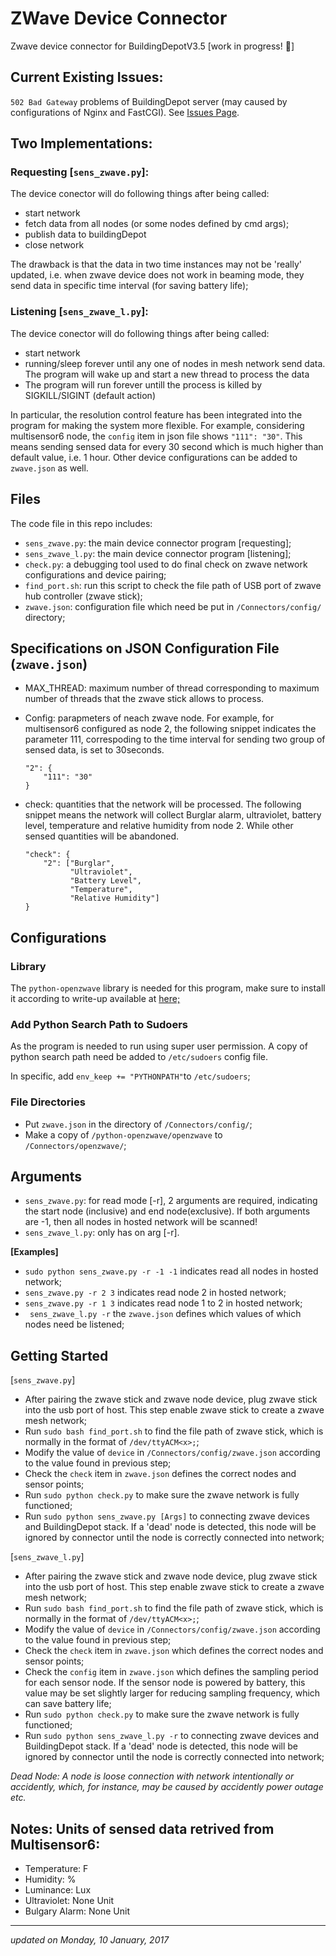 # ZWave Device Connector 
Zwave device connector for BuildingDepotV3.5 [work in progress! :tada:]

## Current Existing Issues:
`502 Bad Gateway` problems of BuildingDepot server (may caused by configurations of Nginx and FastCGI).
See <a href="https://github.com/chenchenece/zwave/issues">Issues Page</a>.

## Two Implementations:
### Requesting [`sens_zwave.py`]:
The device conector will do following things after being called:
*  start network
*  fetch data from all nodes (or some nodes defined by cmd args);
*  publish data to buildingDepot
*  close network

The drawback is that the data in two time instances may not be 'really' updated, i.e. when zwave device does not work in beaming mode, they send data in specific time interval (for saving battery life);

### Listening [`sens_zwave_l.py`]:
The device conector will do following things after being called:
*  start network
*  running/sleep forever until any one of nodes in mesh network send data. The program will wake up and start a new thread to process the data
*  The program will run forever untill the process is killed by SIGKILL/SIGINT (default action)

In particular, the resolution control feature has been integrated into the program for making the system more flexible. For example, considering multisensor6 node, the `config` item in json file shows `"111": "30"`. This means sending sensed data for every 30 second which is much higher than default value, i.e. 1 hour. Other device configurations can be added to `zwave.json` as well.

## Files
The code file in this repo includes:

*  `sens_zwave.py`: the main device connector program [requesting];
*  `sens_zwave_l.py`: the main device connector program [listening];
*  `check.py`: a debugging tool used to do final check on zwave network configurations and device pairing;
*  `find_port.sh`: run this script to check the file path of USB port of zwave hub controller (zwave stick);
*  `zwave.json`: configuration file which need be put in `/Connectors/config/` directory;

## Specifications on JSON Configuration File (`zwave.json`)

* MAX_THREAD: maximum number of thread corresponding to maximum number of threads that the zwave stick allows to process.

* Config: parapmeters of neach zwave node. For example, for multisensor6 configured as node 2, the following snippet indicates the parameter 111, correspoding to the time interval for sending two group of sensed data, is set to 30seconds. 
	```
	"2": {
		"111": "30"
	} 
	```

* check: quantities that the network will be processed. The following snippet means the network will collect Burglar alarm, ultraviolet, battery level, temperature and relative humidity from node 2. While other sensed quantities will be abandoned.
	```
	"check": {
		"2": ["Burglar", 
			  "Ultraviolet",  
			  "Battery Level",  
			  "Temperature",  
			  "Relative Humidity"] 
	}
	```

## Configurations
### Library
The `python-openzwave` library is needed for this program, make sure to install it according to write-up available at <a href="https://github.com/OpenZWave/python-openzwave"> here; </a>

### Add Python Search Path to Sudoers
As the program is needed to run using super user permission. A copy of python search path need be added to `/etc/sudoers` config file.

In specific, add ` env_keep += "PYTHONPATH" `to ` /etc/sudoers `;

### File Directories

*  Put `zwave.json` in the directory of ` /Connectors/config/ `;
*  Make a copy of `/python-openzwave/openzwave` to `/Connectors/openzwave/`;

## Arguments

* `sens_zwave.py`: for read mode [-r], 2 arguments are required, indicating the start node (inclusive) and end node(exclusive). If both arguments are -1, then all nodes in hosted network will be scanned! 
* `sens_zwave_l.py`: only has on arg [-r].

<b>[Examples]</b><br>
* ` sudo python sens_zwave.py -r -1 -1 ` indicates read all nodes in hosted network;
* ` sens_zwave.py -r 2 3 ` indicates read node 2 in hosted network;
* ` sens_zwave.py -r 1 3 ` indicates read node 1 to 2 in hosted network; 
* ` sens_zwave_l.py -r` the `zwave.json` defines which values of which nodes need be listened; 

## Getting Started

[`sens_zwave.py`]

*  After pairing the zwave stick and zwave node device, plug zwave stick into the usb port of host. This step enable zwave stick to create a zwave mesh network;
*  Run `sudo bash find_port.sh` to find the file path of zwave stick, which is normally in the format of `/dev/ttyACM<x>;`;
*  Modify the value of `device` in `/Connectors/config/zwave.json` according to the value found in previous step;
*  Check the `check` item in `zwave.json` defines the correct nodes and sensor points;
*  Run `sudo python check.py` to make sure the zwave network is fully functioned;
*  Run `sudo python sens_zwave.py [Args]` to connecting zwave devices and BuildingDepot stack. If a 'dead' node is detected, this node will be ignored by connector until the node is correctly connected into network;

[`sens_zwave_l.py`]

*  After pairing the zwave stick and zwave node device, plug zwave stick into the usb port of host. This step enable zwave stick to create a zwave mesh network;
*  Run `sudo bash find_port.sh` to find the file path of zwave stick, which is normally in the format of `/dev/ttyACM<x>;`;
*  Modify the value of `device` in `/Connectors/config/zwave.json` according to the value found in previous step;
*  Check the `check` item in `zwave.json` which defines the correct nodes and sensor points;
*  Check the `config` item in `zwave.json` which defines the sampling period for each sensor node. If the sensor node is powered by battery, this value may be set slightly larger for reducing sampling frequency, which can save battery life; 
*  Run `sudo python check.py` to make sure the zwave network is fully functioned;
*  Run `sudo python sens_zwave_l.py -r` to connecting zwave devices and BuildingDepot stack. If a 'dead' node is detected, this node will be ignored by connector until the node is correctly connected into network;

<i>
Dead Node: A node is loose connection with network intentionally or accidently, which, for instance, may be caused by accidently power outage etc.</i>

## Notes: Units of sensed data retrived from Multisensor6:

* Temperature: F
* Humidity: %
* Luminance: Lux
* Ultraviolet: None Unit
* Bulgary Alarm: None Unit

<hr/>
<i> updated on Monday, 10 January, 2017 </i>



